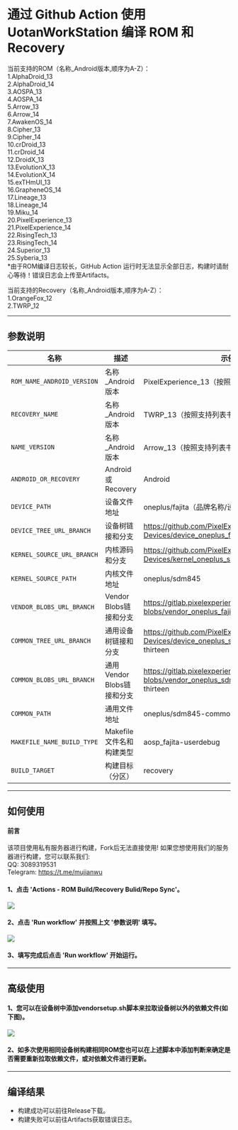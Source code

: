 # 通过 Github Action 使用 UotanWorkStation 编译 ROM 和 Recovery

当前支持的ROM（名称_Android版本,顺序为A-Z）：<br/>
1.AlphaDroid_13<br/>
2.AlphaDroid_14<br/>
3.AOSPA_13<br/>
4.AOSPA_14<br/>
5.Arrow_13<br/>
6.Arrow_14<br/>
7.AwakenOS_14<br/>
8.Cipher_13<br/>
9.Cipher_14<br/>
10.crDroid_13<br/>
11.crDroid_14<br/>
12.DroidX_13<br/>
13.EvolutionX_13<br/>
14.EvolutionX_14<br/>
15.exTHmUI_13<br/>
16.GrapheneOS_14<br/>
17.Lineage_13<br/>
18.Lineage_14<br/>
19.Miku_14<br/>
20.PixelExperience_13<br/>
21.PixelExperience_14<br/>
22.RisingTech_13<br/>
23.RisingTech_14<br/>
24.Superior_13<br/>
25.Syberia_13<br/>
*由于ROM编译日志较长，GitHub Action 运行时无法显示全部日志，构建时请耐心等待！错误日志会上传至Artifacts。<br/>

当前支持的Recovery（名称_Android版本,顺序为A-Z）：<br/>
1.OrangeFox_12<br/>
2.TWRP_12<br/>

-----

## 参数说明

| 名称 | 描述 | 示例 |
| ------------ | -------------------- | ------------ |
| `ROM_NAME_ANDROID_VERSION` | 名称_Android版本 | PixelExperience_13（按照支持列表书写）|
| `RECOVERY_NAME` | 名称_Android版本 | TWRP_13（按照支持列表书写）|
| `NAME_VERSION` | 名称_Android版本 | Arrow_13（按照支持列表书写）|
| `ANDROID_OR_RECOVERY` | Android或Recovery | Android |
| `DEVICE_PATH` | 设备文件地址 | oneplus/fajita（品牌名称/设备代号）|
| `DEVICE_TREE_URL_BRANCH` | 设备树链接和分支 | https://github.com/PixelExperience-Devices/device_oneplus_fajita.git -b thirteen |
| `KERNEL_SOURCE_URL_BRANCH` | 内核源码和分支 | https://github.com/PixelExperience-Devices/kernel_oneplus_sdm845.git -b thirteen |
| `KERNEL_SOURCE_PATH` | 内核文件地址 | oneplus/sdm845 |
| `VENDOR_BLOBS_URL_BRANCH` | Vendor Blobs链接和分支 | https://gitlab.pixelexperience.org/android/vendor-blobs/vendor_oneplus_fajita.git -b thirteen |
| `COMMON_TREE_URL_BRANCH` | 通用设备树链接和分支 | https://github.com/PixelExperience-Devices/device_oneplus_sdm845-common -b thirteen |
| `COMMON_BLOBS_URL_BRANCH` | 通用Vendor Blobs链接和分支 | https://gitlab.pixelexperience.org/android/vendor-blobs/vendor_oneplus_sdm845-common.git -b thirteen |
| `COMMON_PATH` | 通用文件地址 | oneplus/sdm845-common |
| `MAKEFILE_NAME_BUILD_TYPE` | Makefile文件名和构建类型 | aosp_fajita-userdebug |
| `BUILD_TARGET` | 构建目标（分区） | recovery |

-----

## 如何使用
#### 前言
该项目使用私有服务器进行构建，Fork后无法直接使用! 如果您想使用我们的服务器进行构建，您可以联系我们:<br/>
QQ: 3089319531<br/>
Telegram: https://t.me/mujianwu<br/>
#### 1、点击 'Actions - ROM Build/Recovery Bulid/Repo Sync'。
![](https://github.com/Uotan-Dev/UotanWorkStation-ROM-Builder/blob/main/PNG/Action.png)
#### 2、点击 'Run workflow' 并按照上文 '参数说明' 填写。
![](https://github.com/Uotan-Dev/UotanWorkStation-ROM-Builder/blob/main/PNG/Workflow.png)
#### 3、填写完成后点击 'Run workflow' 开始运行。

-----

## 高级使用
#### 1、您可以在设备树中添加vendorsetup.sh脚本来拉取设备树以外的依赖文件(如下图)。
![](https://github.com/Uotan-Dev/UotanWorkStation-ROM-Builder/blob/main/PNG/vendorsetup.png)
#### 2、如多次使用相同设备树构建相同ROM您也可以在上述脚本中添加判断来确定是否需要重新拉取依赖文件，或对依赖文件进行更新。

-----

## 编译结果
- 构建成功可以前往Release下载。
- 构建失败可以前往Artifacts获取错误日志。
